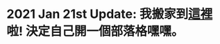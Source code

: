 # 2021 Jan 21st Update: 我搬家到[這裡](https://peaceful-euclid-ed439f.netlify.app/myUbuntuSetup)啦! 決定自己開一個部落格嘿嘿。

